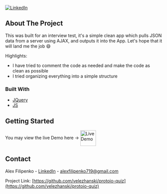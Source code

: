 [![LinkedIn][linkedin-shield]][linkedin-url]


<!-- ABOUT THE PROJECT -->
## About The Project

This was built for an interview test, it's a simple clean app which pulls JSON data from a server using AJAX, and outputs it into the App. Let's hope that it will land me the job :smile:

Highlights:
* I have tried to comment the code as needed and make the code as clean as possible
* I tried organizing everything into a simple structure

### Built With

* [JQuery](https://jquery.com)
* [JS](https://www.javascript.com)


<!-- GETTING STARTED -->
## Getting Started

You may view the live Demo here -> 
<img src="https://temudokter.netlify.com/static/media/netlify.92b6c228.png" alt="Live Demo" width="50px" height="50px" valign="middle">


<!-- CONTACT -->
## Contact

Alex Filipenko - [LinkedIn](https://www.linkedin.com/in/afilipenko) - alexfilipenko719@gmail.com

Project Link: [https://github.com/velezhanski/protoio-quiz](https://github.com/velezhanski/protoio-quiz)


<!-- LINKS -->
[commits-url]: https://github.com/velezhanski/protoio-quiz/commits/master
[linkedin-shield]: https://img.shields.io/badge/-LinkedIn-black.svg?style=flat-square&logo=linkedin&colorB=555
[linkedin-url]: https://linkedin.com/in/afilipenko
[live-demo]: https://temudokter.netlify.com/static/media/netlify.92b6c228.png